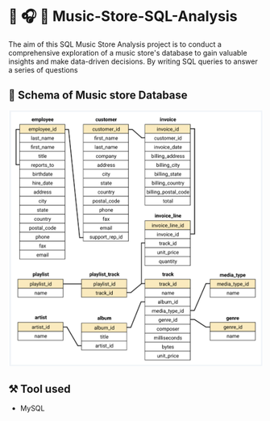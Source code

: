 # 🎵 🎧 🏪 Music-Store-SQL-Analysis
The aim of this SQL Music Store Analysis project is to conduct a comprehensive exploration of a music store's database to gain valuable insights and make data-driven decisions. By writing SQL queries to answer a series of questions

## 🥸 Schema of Music store Database
![MusicDatabaseSchema](schema_diagram.png)

## ⚒️ Tool used
- MySQL
